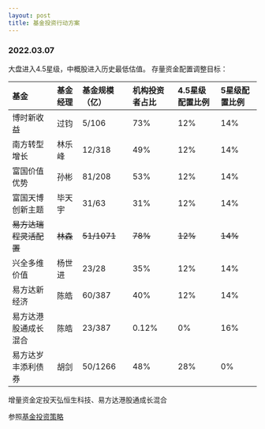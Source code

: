 ```yaml
---
layout: post
title: 基金投资行动方案
---
```


### 2022.03.07
大盘进入4.5星级，中概股进入历史最低估值。
存量资金配置调整目标：

| 基金 | 基金经理 | 基金规模（亿） | 机构投资者占比 | 4.5星级配置比例 | 5星级配置比例 |
| :---- | :---- | :---- | :---- | :---- | :---- |
| 博时新收益 | 过钧 | 5/106 | 73% | 12% | 14% |
| 南方转型增长 | 林乐峰 | 12/318 | 49% | 12% | 14% |
| 富国价值优势 | 孙彬 | 81/208 | 53% | 12% | 14% |
| 富国天博创新主题 | 毕天宇 | 31/63 | 31% | 12% | 14% |
| ~~易方达瑞程灵活配置~~ | ~~林森~~ | ~~51/1071~~ | ~~78%~~ | ~~12%~~ | ~~14%~~ |
| 兴全多维价值 | 杨世进 | 23/28 | 35% | 12% | 14% |
| 易方达新经济 | 陈皓 | 60/387 | 40% | 12% | 14% |
| 易方达港股通成长混合 | 陈皓 | 23/387 | 0.12% | 0% | 16% |
| 易方达岁丰添利债券 | 胡剑 | 50/1266 | 48% | 28% | 0% |

增量资金定投天弘恒生科技、易方达港股通成长混合

参照[基金投资策略](基金投资策略V1.0.html)